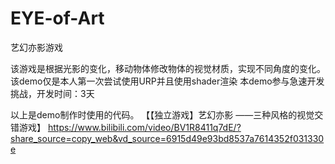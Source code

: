 # EYE-of-Art
艺幻亦影游戏

该游戏是根据光影的变化，移动物体修改物体的视觉材质，实现不同角度的变化。
该demo仅是本人第一次尝试使用URP并且使用shader渲染
本demo参与急速开发挑战，开发时间：3天

以上是demo制作时使用的代码。
【【独立游戏】艺幻亦影 ——三种风格的视觉交错游戏】
https://www.bilibili.com/video/BV1R8411q7dE/?share_source=copy_web&vd_source=6915d49e93bd8537a7614352f031330e

